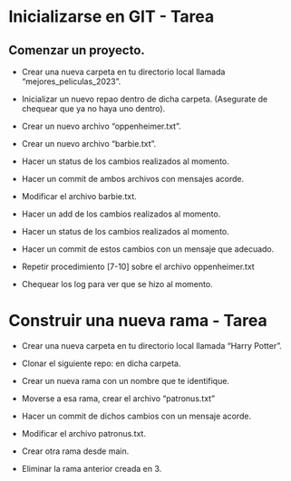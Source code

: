 # Inicializarse en GIT - Tarea

## Comenzar un proyecto.

- Crear una nueva carpeta en tu directorio local llamada “mejores_peliculas_2023”.

- Inicializar un nuevo repao dentro de dicha carpeta. (Asegurate de chequear que ya no haya uno dentro).

- Crear un nuevo archivo “oppenheimer.txt”.

- Crear un nuevo archivo “barbie.txt”.

- Hacer un status de los cambios realizados al momento.

- Hacer un commit de ambos archivos con mensajes acorde.

- Modificar el archivo barbie.txt.

- Hacer un add de los cambios realizados al momento.

- Hacer un status de los cambios realizados al momento.

- Hacer un commit de estos cambios con un mensaje que adecuado.

- Repetir procedimiento [7-10] sobre el archivo oppenheimer.txt

- Chequear los log para ver que se hizo al momento.



# Construir una nueva rama - Tarea



- Crear una nueva carpeta en tu directorio local llamada “Harry Potter”.

- Clonar el siguiente repo:  en dicha carpeta.

- Crear un nueva rama con un nombre que te identifique.

- Moverse a esa rama, crear el archivo “patronus.txt”

- Hacer un commit de dichos cambios con un mensaje acorde.

- Modificar el archivo patronus.txt.

- Crear otra rama desde main. 

- Eliminar la rama anterior creada en 3.
